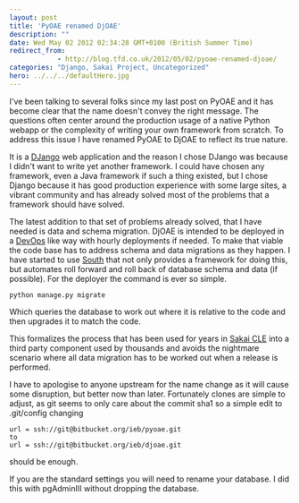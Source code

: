 ```yaml
---
layout: post
title: 'PyOAE renamed DjOAE'
description: ""
date: Wed May 02 2012 02:34:28 GMT+0100 (British Summer Time)
redirect_from: 
            - http://blog.tfd.co.uk/2012/05/02/pyoae-renamed-djoae/
categories: "Django, Sakai Project, Uncategorized"
hero: ../../../defaultHero.jpg
---
```

I've been talking to several folks since my last post on PyOAE and it has become clear that the name doesn't convey the right message. The questions often center around the production usage of a native Python webapp or the complexity of writing your own framework from scratch. To address this issue I have renamed PyOAE to DjOAE to reflect its true nature.

It is a [DJango](http://www.djangoproject.com "Django (Web framework)") web application and the reason I chose DJango was because I didn't want to write yet another framework. I could have chosen any framework, even a Java framework if such a thing existed, but I chose Django because it has good production experience with some large sites, a vibrant community and has already solved most of the problems that a framework should have solved.

The latest addition to that set of problems already solved, that I have needed is data and schema migration. DjOAE is intended to be deployed in a [DevOps](http://en.wikipedia.org/wiki/DevOps "DevOps") like way with hourly deployments if needed. To make that viable the code base has to address schema and data migrations as they happen. I have started to use [South](http://south.aeracode.org/docs/) that not only provides a framework for doing this, but automates roll forward and roll back of database schema and data (if possible). For the deployer the command is ever so simple.

```
python manage.py migrate
```

Which queries the database to work out where it is relative to the code and then upgrades it to match the code.

This formalizes the process that has been used for years in [Sakai CLE](http://www.sakaiproject.org "Sakai Project") into a third party component used by thousands and avoids the nightmare scenario where all data migration has to be worked out when a release is performed.

I have to apologise to anyone upstream for the name change as it will cause some disruption, but better now than later. Fortunately clones are simple to adjust, as git seems to only care about the commit sha1 so a simple edit to .git/config changing

```
url = ssh://git@bitbucket.org/ieb/pyoae.git
to
url = ssh://git@bitbucket.org/ieb/djoae.git
```

should be enough.

If you are the standard settings you will need to rename your database. I did this with pgAdminIII without dropping the database.
